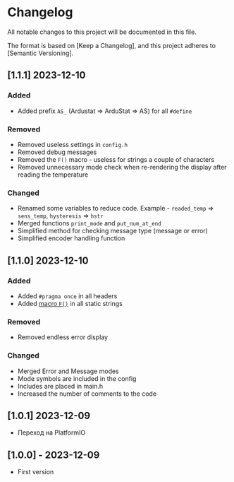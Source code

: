 # Changelog

All notable changes to this project will be documented in this file.

The format is based on [Keep a Changelog],
and this project adheres to [Semantic Versioning].

## [1.1.1] 2023-12-10

### Added

- Added prefix `AS_` (Ardustat => ArduStat => AS) for all `#define`

### Removed

- Removed useless settings in `config.h`
- Removed debug messages
- Removed the `F()` macro - useless for strings a couple of characters
- Removed unnecessary mode check when re-rendering the display after reading the temperature

### Changed

- Renamed some variables to reduce code. Example - `readed_temp` => `sens_temp`, `hysteresis` => `hstr`
- Merged functions `print_mode` and `put_num_at_end`
- Simplified method for checking message type (message or error)
- Simplified encoder handling function

## [1.1.0] 2023-12-10

### Added

- Added `#pragma once` in all headers
- Added [macro `F()`](https://alexgyver.ru/lessons/code-optimisation/) in all static strings

### Removed

- Removed endless error display

### Changed

- Merged Error and Message modes
- Mode symbols are included in the config
- Includes are placed in main.h
- Increased the number of comments to the code

## [1.0.1] 2023-12-09

- Переход на PlatformIO

## [1.0.0] - 2023-12-09

- First version
